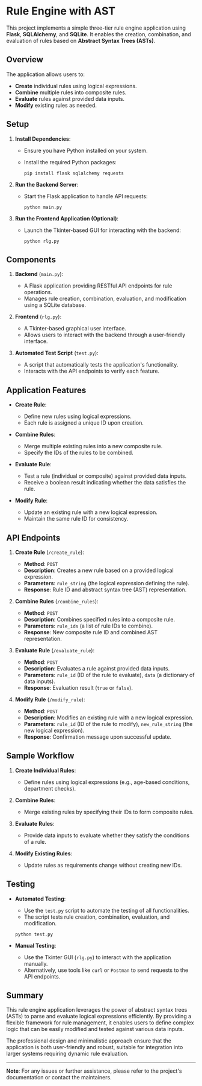 # Rule Engine with AST

This project implements a simple three-tier rule engine application using **Flask**, **SQLAlchemy**, and **SQLite**. It enables the creation, combination, and evaluation of rules based on **Abstract Syntax Trees (ASTs)**.

## Overview

The application allows users to:

- **Create** individual rules using logical expressions.
- **Combine** multiple rules into composite rules.
- **Evaluate** rules against provided data inputs.
- **Modify** existing rules as needed.

## Setup

1. **Install Dependencies**:

   - Ensure you have Python installed on your system.
   - Install the required Python packages:

     ```
     pip install flask sqlalchemy requests
     ```

2. **Run the Backend Server**:

   - Start the Flask application to handle API requests:

     ```
     python main.py
     ```

3. **Run the Frontend Application (Optional)**:

   - Launch the Tkinter-based GUI for interacting with the backend:

     ```
     python rlg.py
     ```

## Components

1. **Backend** (`main.py`):

   - A Flask application providing RESTful API endpoints for rule operations.
   - Manages rule creation, combination, evaluation, and modification using a SQLite database.

2. **Frontend** (`rlg.py`):

   - A Tkinter-based graphical user interface.
   - Allows users to interact with the backend through a user-friendly interface.

3. **Automated Test Script** (`test.py`):

   - A script that automatically tests the application's functionality.
   - Interacts with the API endpoints to verify each feature.

## Application Features

- **Create Rule**:

  - Define new rules using logical expressions.
  - Each rule is assigned a unique ID upon creation.

- **Combine Rules**:

  - Merge multiple existing rules into a new composite rule.
  - Specify the IDs of the rules to be combined.

- **Evaluate Rule**:

  - Test a rule (individual or composite) against provided data inputs.
  - Receive a boolean result indicating whether the data satisfies the rule.

- **Modify Rule**:

  - Update an existing rule with a new logical expression.
  - Maintain the same rule ID for consistency.

## API Endpoints

1. **Create Rule** (`/create_rule`):

   - **Method**: `POST`
   - **Description**: Creates a new rule based on a provided logical expression.
   - **Parameters**: `rule_string` (the logical expression defining the rule).
   - **Response**: Rule ID and abstract syntax tree (AST) representation.

2. **Combine Rules** (`/combine_rules`):

   - **Method**: `POST`
   - **Description**: Combines specified rules into a composite rule.
   - **Parameters**: `rule_ids` (a list of rule IDs to combine).
   - **Response**: New composite rule ID and combined AST representation.

3. **Evaluate Rule** (`/evaluate_rule`):

   - **Method**: `POST`
   - **Description**: Evaluates a rule against provided data inputs.
   - **Parameters**: `rule_id` (ID of the rule to evaluate), `data` (a dictionary of data inputs).
   - **Response**: Evaluation result (`true` or `false`).

4. **Modify Rule** (`/modify_rule`):

   - **Method**: `POST`
   - **Description**: Modifies an existing rule with a new logical expression.
   - **Parameters**: `rule_id` (ID of the rule to modify), `new_rule_string` (the new logical expression).
   - **Response**: Confirmation message upon successful update.

## Sample Workflow

1. **Create Individual Rules**:

   - Define rules using logical expressions (e.g., age-based conditions, department checks).

2. **Combine Rules**:

   - Merge existing rules by specifying their IDs to form composite rules.

3. **Evaluate Rules**:

   - Provide data inputs to evaluate whether they satisfy the conditions of a rule.

4. **Modify Existing Rules**:

   - Update rules as requirements change without creating new IDs.

## Testing

- **Automated Testing**:

  - Use the `test.py` script to automate the testing of all functionalities.
  - The script tests rule creation, combination, evaluation, and modification.

  ```
  python test.py
  ```

- **Manual Testing**:

  - Use the Tkinter GUI (`rlg.py`) to interact with the application manually.
  - Alternatively, use tools like `curl` or `Postman` to send requests to the API endpoints.

## Summary

This rule engine application leverages the power of abstract syntax trees (ASTs) to parse and evaluate logical expressions efficiently. By providing a flexible framework for rule management, it enables users to define complex logic that can be easily modified and tested against various data inputs.

The professional design and minimalistic approach ensure that the application is both user-friendly and robust, suitable for integration into larger systems requiring dynamic rule evaluation.

---

**Note**: For any issues or further assistance, please refer to the project's documentation or contact the maintainers.